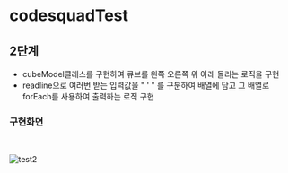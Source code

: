 # codesquadTest

##  2단계

+ cubeModel클래스를 구현하여 큐브를 왼쪽 오른쪽 위 아래 돌리는 로직을 구현
+ readline으로 여러번 받는 입력값을 " ' " 를 구분하여 배열에 담고 그 배열로 forEach를 사용하여 출력하는 로직 구현
  <br>
### 구현화면
  <br>
  
![test2](https://user-images.githubusercontent.com/61257242/101364646-2471bf80-38e6-11eb-8288-3e47675d90e9.png)

